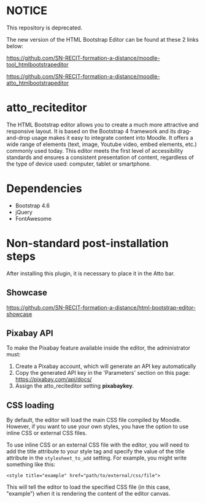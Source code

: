 # NOTICE
This repository is deprecated.

The new version of the HTML Bootstrap Editor can be found at these 2 links below:

https://github.com/SN-RECIT-formation-a-distance/moodle-tool_htmlbootstrapeditor

https://github.com/SN-RECIT-formation-a-distance/moodle-atto_htmlbootstrapeditor

# atto_reciteditor

The HTML Bootstrap editor allows you to create a much more attractive and responsive layout. It is based on the Bootstrap 4 framework and its drag-and-drop usage makes it easy to integrate content into Moodle. It offers a wide range of elements (text, image, Youtube video, embed elements, etc.) commonly used today. This editor meets the first level of accessibility standards and ensures a consistent presentation of content, regardless of the type of device used: computer, tablet or smartphone.

# Dependencies
* Bootstrap 4.6
* jQuery
* FontAwesome

# Non-standard post-installation steps
After installing this plugin, it is necessary to place it in the Atto bar.

## Showcase
https://github.com/SN-RECIT-formation-a-distance/html-bootstrap-editor-showcase

## Pixabay API
To make the Pixabay feature available inside the editor, the administrator must:
1. Create a Pixabay account, which will generate an API key automatically
2. Copy the generated API key in the 'Parameters' section on this page: https://pixabay.com/api/docs/
3. Assign the atto_reciteditor setting **pixabaykey**.

## CSS loading
By default, the editor will load the main CSS file compiled by Moodle. However, if you want to use your own styles, you have the option to use inline CSS or external CSS files.

To use inline CSS or an external CSS file with the editor, you will need to add the title attribute to your style tag and specify the value of the title attribute in the ``stylesheet_to_add`` setting. For example, you might write something like this:

``<style title="example" href="path/to/external/css/file">``

This will tell the editor to load the specified CSS file (in this case, "example") when it is rendering the content of the editor canvas.
